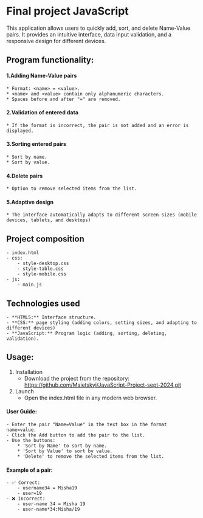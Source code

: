 
# Final project JavaScript

This application allows users to quickly add, sort, and delete Name-Value pairs. It provides an intuitive interface, 
data input validation, and a responsive design for different devices.

## Program functionality:

#### 1.Adding Name-Value pairs
    * Format: <name> = <value>.
    * <name> and <value> contain only alphanumeric characters.
    * Spaces before and after "=" are removed.

#### 2.Validation of entered data
    * If the format is incorrect, the pair is not added and an error is displayed.

#### 3.Sorting entered pairs
    * Sort by name.
    * Sort by value.

#### 4.Delete pairs
    * Option to remove selected items from the list.

#### 5.Adaptive design
    * The interface automatically adapts to different screen sizes (mobile devices, tablets, and desktops)

## Project composition
    - index.html
    - css:
        - style-desktop.css
        - style-table.css
        - style-mobile.css
    - js:
        - main.js

## Technologies used

    - **HTML5:** Interface structure.
    - **CSS:** page styling (adding colors, setting sizes, and adapting to different devices)
    - **JavaScript:** Program logic (adding, sorting, deleting, validation).

## Usage:

1. Installation
   - Download the project from the repository:
   https://github.com/Maietskyi/JavaScript-Project-sept-2024.git
2. Launch
   - Open the index.html file in any modern web browser.

#### User Guide:
    - Enter the pair "Name=Value" in the text box in the format name=value.
    - Click the Add button to add the pair to the list.
    - Use the buttons:
        * 'Sort by Name' to sort by name.
        * 'Sort by Value' to sort by value.
        * 'Delete' to remove the selected items from the list.

#### Example of a pair:
    - ✅ Correct: 
        - username34 = Misha19
        - user=19
    - ❌ Incorrect: 
        - user-name 34 = Misha 19 
        - user-name*34:Misha/19 


